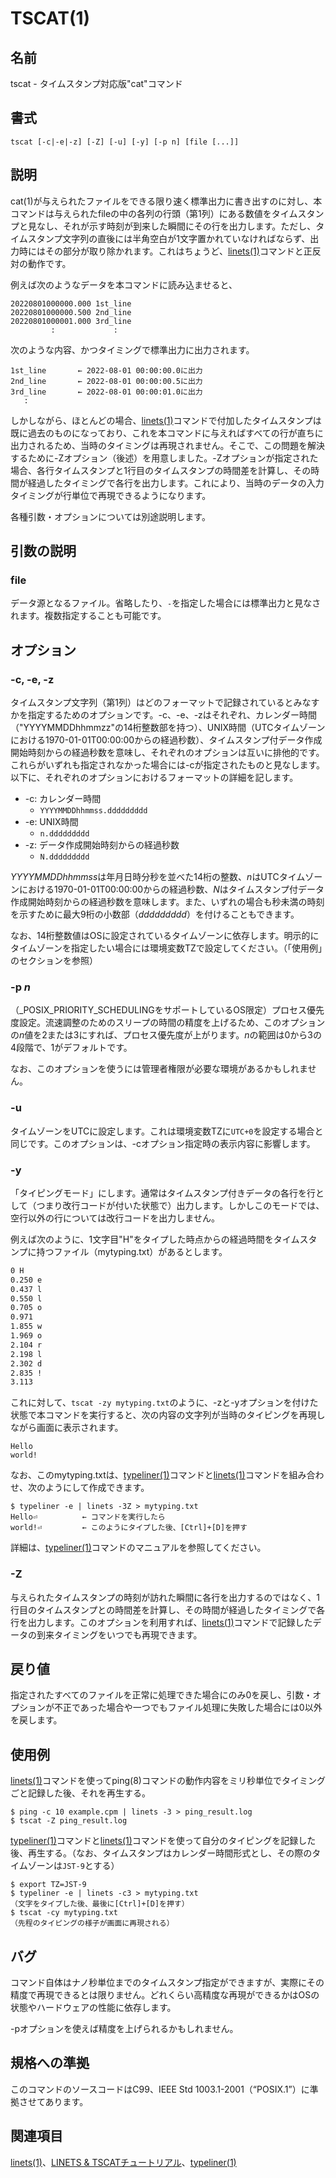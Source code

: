 # TSCAT(1)

## 名前

tscat - タイムスタンプ対応版"cat"コマンド

## 書式

```sh:
tscat [-c|-e|-z] [-Z] [-u] [-y] [-p n] [file [...]]
```

## 説明

cat(1)が与えられたファイルをできる限り速く標準出力に書き出すのに対し、本コマンドは与えられたfileの中の各列の行頭（第1列）にある数値をタイムスタンプと見なし、それが示す時刻が到来した瞬間にその行を出力します。ただし、タイムスタンプ文字列の直後には半角空白が1文字置かれていなければならず、出力時にはその部分が取り除かれます。これはちょうど、[linets(1)](linets.man.ja)コマンドと正反対の動作です。

例えば次のようなデータを本コマンドに読み込ませると、

```text:
20220801000000.000 1st_line
20220801000000.500 2nd_line
20220801000001.000 3rd_line
         :             :
```

次のような内容、かつタイミングで標準出力に出力されます。

```text:
1st_line       ← 2022-08-01 00:00:00.0に出力
2nd_line       ← 2022-08-01 00:00:00.5に出力
3rd_line       ← 2022-08-01 00:00:01.0に出力
   :
```

しかしながら、ほとんどの場合、[linets(1)](linets.man.ja)コマンドで付加したタイムスタンプは既に過去のものになっており、これを本コマンドに与えればすべての行が直ちに出力されるため、当時のタイミングは再現されません。そこで、この問題を解決するために-Zオプション（後述）を用意しました。-Zオプションが指定された場合、各行タイムスタンプと1行目のタイムスタンプの時間差を計算し、その時間が経過したタイミングで各行を出力します。これにより、当時のデータの入力タイミングが行単位で再現できるようになります。

各種引数・オプションについては別途説明します。

## 引数の説明

### file

データ源となるファイル。省略したり、`-`を指定した場合には標準出力と見なされます。複数指定することも可能です。

## オプション

### -c, -e, -z

タイムスタンプ文字列（第1列）はどのフォーマットで記録されているとみなすかを指定するためのオプションです。-c、-e、-zはそれぞれ、カレンダー時間（"YYYYMMDDhhmmzz"の14桁整数部を持つ）、UNIX時間（UTCタイムゾーンにおける1970-01-01T00:00:00からの経過秒数）、タイムスタンプ付データ作成開始時刻からの経過秒数を意味し、それぞれのオプションは互いに排他的です。これらがいずれも指定されなかった場合には-cが指定されたものと見なします。以下に、それぞれのオプションにおけるフォーマットの詳細を記します。

* -c: カレンダー時間
  * `YYYYMMDDhhmmss.ddddddddd`
* -e: UNIX時間
  * `n.ddddddddd`
* -z: データ作成開始時刻からの経過秒数
  * `N.ddddddddd`

*YYYYMMDDhhmmss*は年月日時分秒を並べた14桁の整数、*n*はUTCタイムゾーンにおける1970-01-01T00:00:00からの経過秒数、*N*はタイムスタンプ付データ作成開始時刻からの経過秒数を意味します。また、いずれの場合も秒未満の時刻を示すために最大9桁の小数部（*ddddddddd*）を付けることもできます。

なお、14桁整数値はOSに設定されているタイムゾーンに依存します。明示的にタイムゾーンを指定したい場合には環境変数TZで設定してください。（「使用例」のセクションを参照）

### -p *n*

（_POSIX_PRIORITY_SCHEDULINGをサポートしているOS限定）プロセス優先度設定。流速調整のためのスリープの時間の精度を上げるため、このオプションの*n*値を2または3にすれば、プロセス優先度が上がります。*n*の範囲は0から3の4段階で、1がデフォルトです。

なお、このオプションを使うには管理者権限が必要な環境があるかもしれません。

### -u

タイムゾーンをUTCに設定します。これは環境変数TZに`UTC+0`を設定する場合と同じです。このオプションは、-cオプション指定時の表示内容に影響します。

### -y

「タイピングモード」にします。通常はタイムスタンプ付きデータの各行を行として（つまり改行コードが付いた状態で）出力します。しかしこのモードでは、空行以外の行については改行コードを出力しません。

例えば次のように、1文字目"H"をタイプした時点からの経過時間をタイムスタンプに持つファイル（mytyping.txt）があるとします。

```text:mytyping.txt
0 H
0.250 e
0.437 l
0.550 l
0.705 o
0.971 
1.855 w
1.969 o
2.104 r
2.198 l
2.302 d
2.835 !
3.113 
```

これに対して、`tscat -zy mytyping.txt`のように、-zと-yオプションを付けた状態で本コマンドを実行すると、次の内容の文字列が当時のタイピングを再現しながら画面に表示されます。

```text:
Hello
world!
```

なお、このmytyping.txtは、[typeliner(1)](typeliner.man.ja.md)コマンドと[linets(1)](linets.man.ja.md)コマンドを組み合わせ、次のようにして作成できます。

```sh:
$ typeliner -e | linets -3Z > mytyping.txt
Hello⏎          ← コマンドを実行したら
world!⏎         ← このようにタイプした後、[Ctrl]+[D]を押す
```

詳細は、[typeliner(1)](typeliner.man.ja.md)コマンドのマニュアルを参照してください。

### -Z

与えられたタイムスタンプの時刻が訪れた瞬間に各行を出力するのではなく、1行目のタイムスタンプとの時間差を計算し、その時間が経過したタイミングで各行を出力します。このオプションを利用すれば、[linets(1)](linets.man.ja)コマンドで記録したデータの到来タイミングをいつでも再現できます。

## 戻り値

指定されたすべてのファイルを正常に処理できた場合にのみ0を戻し、引数・オプションが不正であった場合や一つでもファイル処理に失敗した場合には0以外を戻します。

## 使用例

[linets(1)](linets.man.ja.md)コマンドを使ってping(8)コマンドの動作内容をミリ秒単位でタイミングごと記録した後、それを再生する。

```sh:
$ ping -c 10 example.cpm | linets -3 > ping_result.log
$ tscat -Z ping_result.log
```

[typeliner(1)](typeliner.man.ja.md)コマンドと[linets(1)](linets.man.ja.md)コマンドを使って自分のタイピングを記録した後、再生する。（なお、タイムスタンプはカレンダー時間形式とし、その際のタイムゾーンは`JST-9`とする）

```sh:
$ export TZ=JST-9
$ typeliner -e | linets -c3 > mytyping.txt
（文字をタイプした後、最後に[Ctrl]+[D]を押す）
$ tscat -cy mytyping.txt
（先程のタイピングの様子が画面に再現される）
```

## バグ

コマンド自体はナノ秒単位までのタイムスタンプ指定ができますが、実際にその精度で再現できるとは限りません。どれくらい高精度な再現ができるかはOSの状態やハードウェアの性能に依存します。

-pオプションを使えば精度を上げられるかもしれません。

## 規格への準拠

このコマンドのソースコードはC99、IEEE Std 1003.1-2001（“POSIX.1”）に準拠させてあります。

## 関連項目

[linets(1)](linets.man.ja.md)、[LINETS & TSCATチュートリアル](linets_and_tscat.ja.md)、[typeliner(1)](typeliner.man.ja.md)
